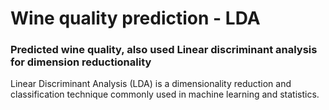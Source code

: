 # Wine quality prediction - LDA
### Predicted wine quality, also used Linear discriminant analysis for dimension reductionality
Linear Discriminant Analysis (LDA) is a dimensionality reduction and classification technique commonly used in machine learning and statistics. 

